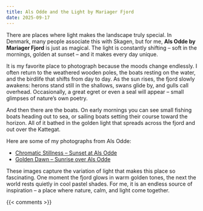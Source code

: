 ```yaml
---
title: Als Odde and the Light by Mariager Fjord
date: 2025-09-17
---
```

There are places where light makes the landscape truly special. In Denmark, many people associate this with Skagen, but for me, **Als Odde by Mariager Fjord** is just as magical. The light is constantly shifting – soft in the mornings, golden at sunset – and it makes every day unique.

<!--more-->

It is my favorite place to photograph because the moods change endlessly. I often return to the weathered wooden poles, the boats resting on the water, and the birdlife that shifts from day to day. As the sun rises, the fjord slowly awakens: herons stand still in the shallows, swans glide by, and gulls call overhead. Occasionally, a great egret or even a seal will appear – small glimpses of nature’s own poetry.

And then there are the boats. On early mornings you can see small fishing boats heading out to sea, or sailing boats setting their course toward the horizon. All of it bathed in the golden light that spreads across the fjord and out over the Kattegat.

Here are some of my photographs from Als Odde:

- [Chromatic Stillness – Sunset at Als Odde](https://redowlphoto.dk/works/chromatic-stillness--sunset-at-als-odde-mariager-fjord/)  
- [Golden Dawn – Sunrise over Als Odde](https://redowlphoto.dk/works/golden-dawn-1--sunrise-over-als-odde-mariager-fjord/)

These images capture the variation of light that makes this place so fascinating. One moment the fjord glows in warm golden tones, the next the world rests quietly in cool pastel shades. For me, it is an endless source of inspiration – a place where nature, calm, and light come together.

<!-- Als Odde, Mariager Fjord, Skagen light, fishing boats, nature photography, sunrise, sunset, tranquility, birdlife, herons, great egret, swans, Nordic light, photography Denmark -->

{{< comments >}}
